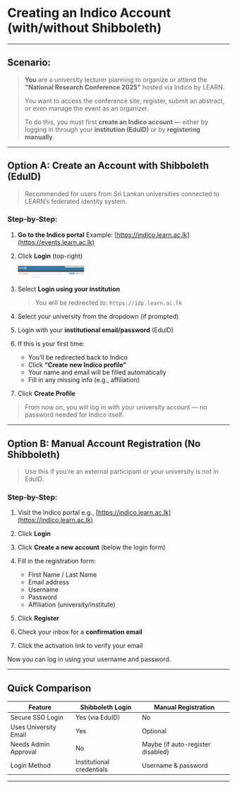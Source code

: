 # Creating an Indico Account (with/without Shibboleth)

---

##  Scenario:

> **You** are a university lecturer planning to organize or attend the **"National Research Conference 2025"** hosted via Indico by LEARN.
>
> You want to access the conference site, register, submit an abstract, or even manage the event as an organizer.
>
> To do this, you must first **create an Indico account** — either by logging in through your **institution (EduID)** or by **registering manually**.

---

##  Option A: Create an Account with Shibboleth (EduID)

> Recommended for users from Sri Lankan universities connected to LEARN’s federated identity system.

###  Step-by-Step:

1. **Go to the Indico portal**
   Example: [https://indico.learn.ac.lk](https://events.learn.ac.lk)

2. Click **Login** (top-right)
   <div style="width: 150px"><img src="https://github.com/LEARN-LK/Indico/blob/main/img/sso-login-01.png"</div>

4. Select **Login using your institution**

   > You will be redirected to: `https://idp.learn.ac.lk`

5. Select your university from the dropdown (if prompted)

6. Login with your **institutional email/password** (EduID)

7. If this is your first time:

   * You’ll be redirected back to Indico
   * Click **“Create new Indico profile”**
   * Your name and email will be filled automatically
   * Fill in any missing info (e.g., affiliation)

8. Click **Create Profile** 

> From now on, you will log in with your university account — no password needed for Indico itself.

---

##  Option B: Manual Account Registration (No Shibboleth)

> Use this if you're an external participant or your university is not in EduID.

###  Step-by-Step:

1. Visit the Indico portal
   e.g., [https://indico.learn.ac.lk](https://indico.learn.ac.lk)

2. Click **Login**

3. Click **Create a new account** (below the login form)

4. Fill in the registration form:

   * First Name / Last Name
   * Email address
   * Username
   * Password
   * Affiliation (university/institute)

5. Click **Register**

6. Check your inbox for a **confirmation email**

7. Click the activation link to verify your email

 Now you can log in using your username and password.

---

##  Quick Comparison

| Feature                  | Shibboleth Login          | Manual Registration              |
| ------------------------ | ------------------------- | -------------------------------  |
| Secure SSO Login         | Yes (via EduID)           | No                               |
| Uses University Email    | Yes                       | Optional                         |
| Needs Admin Approval     | No                        | Maybe (if auto-register disabled)|
| Login Method             | Institutional credentials | Username & password              |
---

